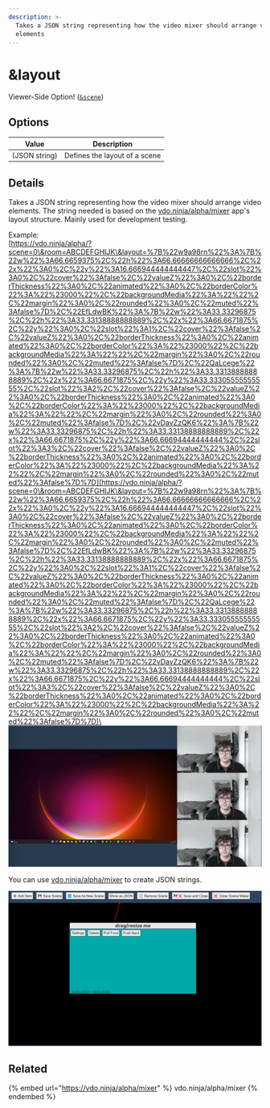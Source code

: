 ```yaml
---
description: >-
  Takes a JSON string representing how the video mixer should arrange video
  elements
---
```


# \&layout

Viewer-Side Option! ([`&scene`](../view-parameters/scene.md))

## Options

| Value         | Description                   |
| ------------- | ----------------------------- |
| (JSON string) | Defines the layout of a scene |

## Details

Takes a JSON string representing how the video mixer should arrange video elements. The string needed is based on the [vdo.ninja/alpha/mixer](https://vdo.ninja/alpha/mixer) app's layout structure. Mainly used for development testing.

Example:\
[https://vdo.ninja/alpha/?scene=0\&room=ABCDEFGHIJK\&layout=%7B%22w9a98rn%22%3A%7B%22w%22%3A66.6659375%2C%22h%22%3A66.66666666666666%2C%22x%22%3A0%2C%22y%22%3A16.666944444444447%2C%22slot%22%3A0%2C%22cover%22%3Afalse%2C%22valueZ%22%3A0%2C%22borderThickness%22%3A0%2C%22animated%22%3A0%2C%22borderColor%22%3A%22%23000%22%2C%22backgroundMedia%22%3A%22%22%2C%22margin%22%3A0%2C%22rounded%22%3A0%2C%22muted%22%3Afalse%7D%2C%22EfLdwBK%22%3A%7B%22w%22%3A33.33296875%2C%22h%22%3A33.33138888888889%2C%22x%22%3A66.6671875%2C%22y%22%3A0%2C%22slot%22%3A1%2C%22cover%22%3Afalse%2C%22valueZ%22%3A0%2C%22borderThickness%22%3A0%2C%22animated%22%3A0%2C%22borderColor%22%3A%22%23000%22%2C%22backgroundMedia%22%3A%22%22%2C%22margin%22%3A0%2C%22rounded%22%3A0%2C%22muted%22%3Afalse%7D%2C%22QaLcege%22%3A%7B%22w%22%3A33.33296875%2C%22h%22%3A33.33138888888889%2C%22x%22%3A66.6671875%2C%22y%22%3A33.33305555555555%2C%22slot%22%3A2%2C%22cover%22%3Afalse%2C%22valueZ%22%3A0%2C%22borderThickness%22%3A0%2C%22animated%22%3A0%2C%22borderColor%22%3A%22%23000%22%2C%22backgroundMedia%22%3A%22%22%2C%22margin%22%3A0%2C%22rounded%22%3A0%2C%22muted%22%3Afalse%7D%2C%22vDavZzQK6%22%3A%7B%22w%22%3A33.33296875%2C%22h%22%3A33.33138888888889%2C%22x%22%3A66.6671875%2C%22y%22%3A66.66694444444444%2C%22slot%22%3A3%2C%22cover%22%3Afalse%2C%22valueZ%22%3A0%2C%22borderThickness%22%3A0%2C%22animated%22%3A0%2C%22borderColor%22%3A%22%23000%22%2C%22backgroundMedia%22%3A%22%22%2C%22margin%22%3A0%2C%22rounded%22%3A0%2C%22muted%22%3Afalse%7D%7D](https://vdo.ninja/alpha/?scene=0\&room=ABCDEFGHIJK\&layout=%7B%22w9a98rn%22%3A%7B%22w%22%3A66.6659375%2C%22h%22%3A66.66666666666666%2C%22x%22%3A0%2C%22y%22%3A16.666944444444447%2C%22slot%22%3A0%2C%22cover%22%3Afalse%2C%22valueZ%22%3A0%2C%22borderThickness%22%3A0%2C%22animated%22%3A0%2C%22borderColor%22%3A%22%23000%22%2C%22backgroundMedia%22%3A%22%22%2C%22margin%22%3A0%2C%22rounded%22%3A0%2C%22muted%22%3Afalse%7D%2C%22EfLdwBK%22%3A%7B%22w%22%3A33.33296875%2C%22h%22%3A33.33138888888889%2C%22x%22%3A66.6671875%2C%22y%22%3A0%2C%22slot%22%3A1%2C%22cover%22%3Afalse%2C%22valueZ%22%3A0%2C%22borderThickness%22%3A0%2C%22animated%22%3A0%2C%22borderColor%22%3A%22%23000%22%2C%22backgroundMedia%22%3A%22%22%2C%22margin%22%3A0%2C%22rounded%22%3A0%2C%22muted%22%3Afalse%7D%2C%22QaLcege%22%3A%7B%22w%22%3A33.33296875%2C%22h%22%3A33.33138888888889%2C%22x%22%3A66.6671875%2C%22y%22%3A33.33305555555555%2C%22slot%22%3A2%2C%22cover%22%3Afalse%2C%22valueZ%22%3A0%2C%22borderThickness%22%3A0%2C%22animated%22%3A0%2C%22borderColor%22%3A%22%23000%22%2C%22backgroundMedia%22%3A%22%22%2C%22margin%22%3A0%2C%22rounded%22%3A0%2C%22muted%22%3Afalse%7D%2C%22vDavZzQK6%22%3A%7B%22w%22%3A33.33296875%2C%22h%22%3A33.33138888888889%2C%22x%22%3A66.6671875%2C%22y%22%3A66.66694444444444%2C%22slot%22%3A3%2C%22cover%22%3Afalse%2C%22valueZ%22%3A0%2C%22borderThickness%22%3A0%2C%22animated%22%3A0%2C%22borderColor%22%3A%22%23000%22%2C%22backgroundMedia%22%3A%22%22%2C%22margin%22%3A0%2C%22rounded%22%3A0%2C%22muted%22%3Afalse%7D%7D)\
![](<../../.gitbook/assets/image (87).png>)

You can use [vdo.ninja/alpha/mixer](https://vdo.ninja/alpha/mixer) to create JSON strings.&#x20;

![](<../../.gitbook/assets/image (101) (1) (1) (1).png>)

## Related

{% embed url="https://vdo.ninja/alpha/mixer" %}
vdo.ninja/alpha/mixer
{% endembed %}
